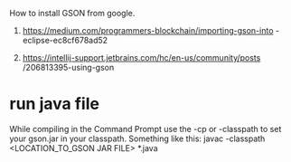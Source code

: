 How to install GSON from google.

1. https://medium.com/programmers-blockchain/importing-gson-into
-eclipse-ec8cf678ad52

2. https://intellij-support.jetbrains.com/hc/en-us/community/posts
/206813395-using-gson

# run java file
While compiling in the Command Prompt use the -cp or -classpath to set 
your gson.jar in your classpath. Something like this:
javac -classpath <LOCATION_TO_GSON JAR FILE>  *.java

